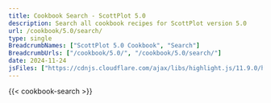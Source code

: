 ```yaml
---
title: Cookbook Search - ScottPlot 5.0
description: Search all cookbook recipes for ScottPlot version 5.0
url: /cookbook/5.0/search/
type: single
BreadcrumbNames: ["ScottPlot 5.0 Cookbook", "Search"]
BreadcrumbUrls: ["/cookbook/5.0/", "/cookbook/5.0/search/"]
date: 2024-11-24
jsFiles: ["https://cdnjs.cloudflare.com/ajax/libs/highlight.js/11.9.0/highlight.min.js", "/js/cookbook-search-5.0.js"]
---
```


{{< cookbook-search >}}
